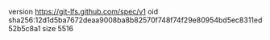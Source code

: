 version https://git-lfs.github.com/spec/v1
oid sha256:12d1d5ba7672deaa9008ba8b82570f748f74f29e80954bd5ec8311ed52b5c8a1
size 5516
